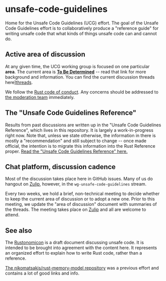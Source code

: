 # unsafe-code-guidelines

Home for the Unsafe Code Guidelines (UCG) effort. The goal of the Unsafe
Code Guidelines effort is to collaboratively produce a "reference
guide" for writing unsafe code that what kinds of things unsafe code
can and cannot do.

## Active area of discussion

At any given time, the UCG working group is focused on one particular
**area**. The current area is [**To Be Determined**][current_area] --
read that link for more background and information. You can find the
current discussion threads here][threads].

We follow the [Rust code of
conduct](https://www.rust-lang.org/en-US/conduct.html).  Any concerns
should be addressed to [the moderation
team](https://www.rust-lang.org/team.html#Moderation-team)
immediately.

[current_area]: active_discussions/TEMPLATE.md
[threads]: https://github.com/rust-rfcs/unsafe-code-guidelines/issues?q=is%3Aopen+is%3Aissue+label%3A%22active+discussion%22

## The "Unsafe Code Guidelines Reference"

Results from past discussions are written up in the "Unsafe Code
Guidelines Reference", which lives in this repository. It is largely a
work-in-progress right now. Note that, unless we state otherwise, the
information in there is mostly a "recommendation" and still subject to
change -- once made official, the intention is to migrate this
information into the Rust Reference proper. [Read the "Unsafe Code
Guidelines Reference" here.][rr]

[rr]: https://github.com/rust-rfcs/unsafe-code-guidelines/blob/master/reference/src/SUMMARY.md

## Chat platform, discussion cadence

Most of the discussion takes place here in GitHub issues. Many of us
do hangout on [Zulip], however, in the `wg-unsafe-code-guidelines`
stream.

[Zulip]: https://rust-lang.zulipchat.com/#narrow/stream/136281-wg-unsafe-code-guidelines

Every two weeks, we hold a brief, non-technical meeting to decide
whether to keep the current area of discussion or to adopt a new
one. Prior to this meeting, we update the "area of discussion"
document with summaries of the threads. The meeting takes place on
[Zulip] and all are welcome to attend.

## See also

The [Rustonomicon](https://doc.rust-lang.org/nightly/nomicon/) is a
draft document discussing unsafe code. It is intended to be brought
into agreement with the content here. It represents an organized
effort to explain how to write Rust code, rather than a reference.

[The nikomatsakis/rust-memory-model
repository](https://github.com/nikomatsakis/rust-memory-model) was a
previous effort and contains a lot of good links and info.
